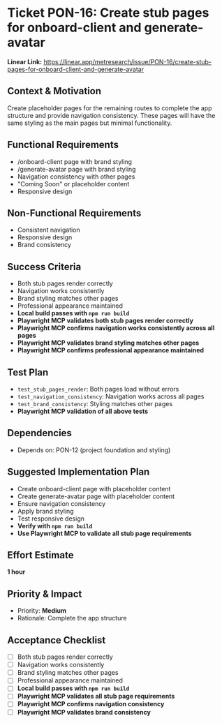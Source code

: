 # Ticket PON-16: Create stub pages for onboard-client and generate-avatar

**Linear Link:** https://linear.app/metresearch/issue/PON-16/create-stub-pages-for-onboard-client-and-generate-avatar

## Context & Motivation
Create placeholder pages for the remaining routes to complete the app structure and provide navigation consistency. These pages will have the same styling as the main pages but minimal functionality.

## Functional Requirements
- /onboard-client page with brand styling
- /generate-avatar page with brand styling
- Navigation consistency with other pages
- "Coming Soon" or placeholder content
- Responsive design

## Non-Functional Requirements
- Consistent navigation
- Responsive design
- Brand consistency

## Success Criteria
- Both stub pages render correctly
- Navigation works consistently
- Brand styling matches other pages
- Professional appearance maintained
- **Local build passes with `npm run build`**
- **Playwright MCP validates both stub pages render correctly**
- **Playwright MCP confirms navigation works consistently across all pages**
- **Playwright MCP validates brand styling matches other pages**
- **Playwright MCP confirms professional appearance maintained**

## Test Plan
- `test_stub_pages_render`: Both pages load without errors
- `test_navigation_consistency`: Navigation works across all pages
- `test_brand_consistency`: Styling matches other pages
- **Playwright MCP validation of all above tests**

## Dependencies
- Depends on: PON-12 (project foundation and styling)

## Suggested Implementation Plan
- Create onboard-client page with placeholder content
- Create generate-avatar page with placeholder content
- Ensure navigation consistency
- Apply brand styling
- Test responsive design
- **Verify with `npm run build`**
- **Use Playwright MCP to validate all stub page requirements**

## Effort Estimate
**1 hour**

## Priority & Impact
- Priority: **Medium**
- Rationale: Complete the app structure

## Acceptance Checklist
- [ ] Both stub pages render correctly
- [ ] Navigation works consistently
- [ ] Brand styling matches other pages
- [ ] Professional appearance maintained
- [ ] **Local build passes with `npm run build`**
- [ ] **Playwright MCP validates all stub page requirements**
- [ ] **Playwright MCP confirms navigation consistency**
- [ ] **Playwright MCP validates brand consistency** 